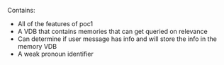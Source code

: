 Contains:
- All of the features of poc1
- A VDB that contains memories that can get queried on relevance
- Can determine if user message has info and will store the info in the memory VDB
- A weak pronoun identifier